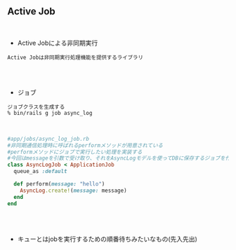 ## Active Job  
<br>

- Active Jobによる非同期実行  
```
Active Jobは非同期実行処理機能を提供するライブラリ

```
<br>
<br>

- ジョブ  
```
ジョブクラスを生成する
% bin/rails g job async_log
```
<br>

```rb
#app/jobs/async_log_job.rb
#非同期通信処理時に呼ばれるperformメソッドが用意されている
#performメソッドにジョブで実行したい処理を実装する
#今回はmessageを引数で受け取り、それをAsyncLogモデルを使ってDBに保存するジョブを作る
class AsyncLogJob < ApplicationJob
  queue_as :default

  def perform(message: "hello")  
    AsyncLog.create!(message: message)
  end
end
```
<br>
<br>

- キューとはjobを実行するための順番待ちみたいなもの(先入先出)  
<br>

